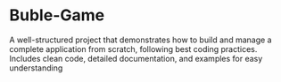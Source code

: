 # Buble-Game
A well-structured project that demonstrates how to build and manage a complete application from scratch, following best coding practices. Includes clean code, detailed documentation, and examples for easy understanding
